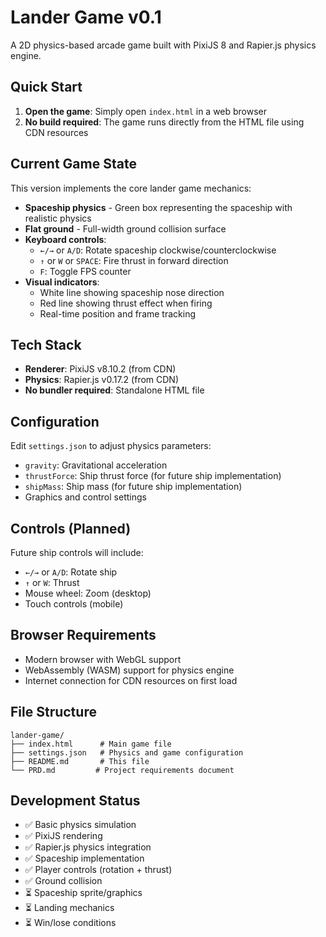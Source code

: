 # Lander Game v0.1

A 2D physics-based arcade game built with PixiJS 8 and Rapier.js physics engine.

## Quick Start

1. **Open the game**: Simply open `index.html` in a web browser
2. **No build required**: The game runs directly from the HTML file using CDN resources

## Current Game State

This version implements the core lander game mechanics:
- **Spaceship physics** - Green box representing the spaceship with realistic physics
- **Flat ground** - Full-width ground collision surface
- **Keyboard controls**:
  - `←/→` or `A/D`: Rotate spaceship clockwise/counterclockwise
  - `↑` or `W` or `SPACE`: Fire thrust in forward direction
  - `F`: Toggle FPS counter
- **Visual indicators**:
  - White line showing spaceship nose direction
  - Red line showing thrust effect when firing
  - Real-time position and frame tracking

## Tech Stack

- **Renderer**: PixiJS v8.10.2 (from CDN)
- **Physics**: Rapier.js v0.17.2 (from CDN)
- **No bundler required**: Standalone HTML file

## Configuration

Edit `settings.json` to adjust physics parameters:
- `gravity`: Gravitational acceleration
- `thrustForce`: Ship thrust force (for future ship implementation)
- `shipMass`: Ship mass (for future ship implementation)
- Graphics and control settings

## Controls (Planned)

Future ship controls will include:
- `←/→` or `A/D`: Rotate ship
- `↑` or `W`: Thrust
- Mouse wheel: Zoom (desktop)
- Touch controls (mobile)

## Browser Requirements

- Modern browser with WebGL support
- WebAssembly (WASM) support for physics engine
- Internet connection for CDN resources on first load

## File Structure

```
lander-game/
├── index.html      # Main game file
├── settings.json   # Physics and game configuration
├── README.md       # This file
└── PRD.md         # Project requirements document
```

## Development Status

- ✅ Basic physics simulation
- ✅ PixiJS rendering
- ✅ Rapier.js physics integration
- ✅ Spaceship implementation
- ✅ Player controls (rotation + thrust)
- ✅ Ground collision
- ⏳ Spaceship sprite/graphics
- ⏳ Landing mechanics
- ⏳ Win/lose conditions 